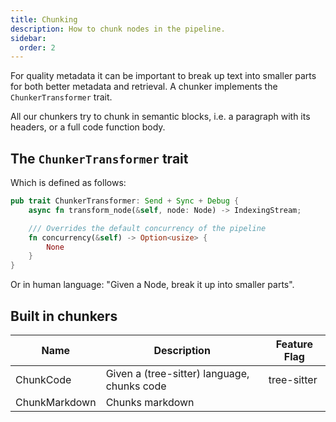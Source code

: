 ```yaml
---
title: Chunking
description: How to chunk nodes in the pipeline.
sidebar:
  order: 2
---
```


For quality metadata it can be important to break up text into smaller parts for both better metadata and retrieval. A chunker implements the `ChunkerTransformer` trait.

All our chunkers try to chunk in semantic blocks, i.e. a paragraph with its headers, or a full code function body.

## The `ChunkerTransformer` trait

Which is defined as follows:

```rust
pub trait ChunkerTransformer: Send + Sync + Debug {
    async fn transform_node(&self, node: Node) -> IndexingStream;

    /// Overrides the default concurrency of the pipeline
    fn concurrency(&self) -> Option<usize> {
        None
    }
}
```

Or in human language: "Given a Node, break it up into smaller parts".

## Built in chunkers

<small>

| Name          | Description                                 | Feature Flag |
| ------------- | ------------------------------------------- | ------------ |
| ChunkCode     | Given a (tree-sitter) language, chunks code | tree-sitter  |
| ChunkMarkdown | Chunks markdown                             |              |

</small>
